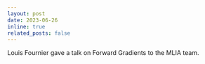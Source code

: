 ```yaml
---
layout: post
date: 2023-06-26
inline: true
related_posts: false
---
```


Louis Fournier gave a talk on Forward Gradients to the MLIA team.
